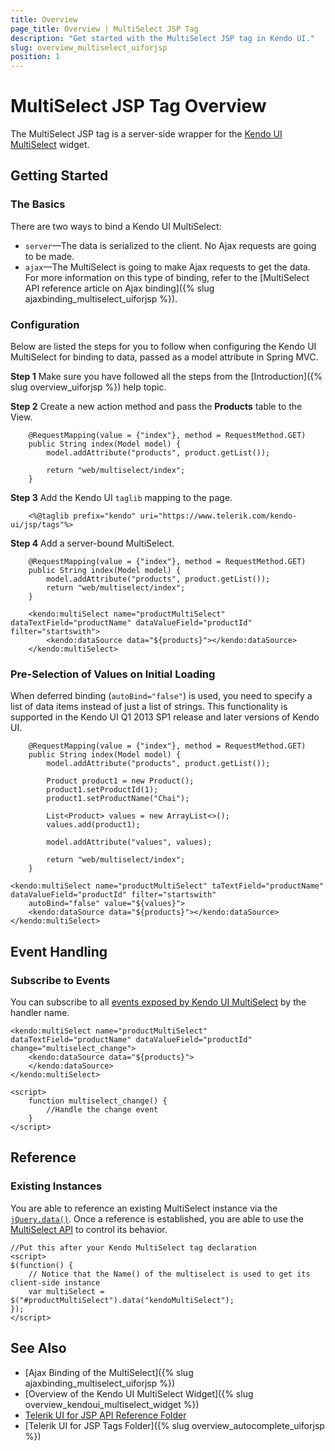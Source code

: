 ```yaml
---
title: Overview
page_title: Overview | MultiSelect JSP Tag
description: "Get started with the MultiSelect JSP tag in Kendo UI."
slug: overview_multiselect_uiforjsp
position: 1
---
```


# MultiSelect JSP Tag Overview

The MultiSelect JSP tag is a server-side wrapper for the [Kendo UI MultiSelect](/api/javascript/ui/multiselect) widget.

## Getting Started

### The Basics

There are two ways to bind a Kendo UI MultiSelect:

* `server`&mdash;The data is serialized to the client. No Ajax requests are going to be made.
* `ajax`&mdash;The MultiSelect is going to make Ajax requests to get the data. For more information on this type of binding, refer to the [MultiSelect API reference article on Ajax binding]({% slug ajaxbinding_multiselect_uiforjsp %}).

### Configuration

Below are listed the steps for you to follow when configuring the Kendo UI MultiSelect for binding to data, passed as a model attribute in Spring MVC.

**Step 1** Make sure you have followed all the steps from the [Introduction]({% slug overview_uiforjsp %}) help topic.

**Step 2** Create a new action method and pass the **Products** table to the View.



        @RequestMapping(value = {"index"}, method = RequestMethod.GET)
        public String index(Model model) {
            model.addAttribute("products", product.getList());

            return "web/multiselect/index";
        }

**Step 3** Add the Kendo UI `taglib` mapping to the page.



        <%@taglib prefix="kendo" uri="https://www.telerik.com/kendo-ui/jsp/tags"%>

**Step 4** Add a server-bound MultiSelect.



        @RequestMapping(value = {"index"}, method = RequestMethod.GET)
        public String index(Model model) {
            model.addAttribute("products", product.getList());
            return "web/multiselect/index";
        }

        <kendo:multiSelect name="productMultiSelect" dataTextField="productName" dataValueField="productId" filter="startswith">
            <kendo:dataSource data="${products}"></kendo:dataSource>
        </kendo:multiSelect>

### Pre-Selection of Values on Initial Loading

When deferred binding (`autoBind="false"`) is used, you need to specify a list of data items instead of just a list of strings. This functionality is supported in the Kendo UI Q1 2013 SP1 release and later versions of Kendo UI.



        @RequestMapping(value = {"index"}, method = RequestMethod.GET)
        public String index(Model model) {
            model.addAttribute("products", product.getList());

            Product product1 = new Product();
            product1.setProductId(1);
            product1.setProductName("Chai");

            List<Product> values = new ArrayList<>();
            values.add(product1);

            model.addAttribute("values", values);

            return "web/multiselect/index";
        }

    <kendo:multiSelect name="productMultiSelect" taTextField="productName" dataValueField="productId" filter="startswith"
        autoBind="false" value="${values}">
        <kendo:dataSource data="${products}"></kendo:dataSource>
    </kendo:multiSelect>

## Event Handling

### Subscribe to Events

You can subscribe to all [events exposed by Kendo UI MultiSelect](/api/javascript/ui/multiselect) by the handler name.



    <kendo:multiSelect name="productMultiSelect" dataTextField="productName" dataValueField="productId" change="multiselect_change">
        <kendo:dataSource data="${products}">
        </kendo:dataSource>
    </kendo:multiSelect>

    <script>
        function multiselect_change() {
            //Handle the change event
        }
    </script>

## Reference

### Existing Instances

You are able to reference an existing MultiSelect instance via the [`jQuery.data()`](https://api.jquery.com/jQuery.data/). Once a reference is established, you are able to use the [MultiSelect API](/api/javascript/ui/multiselect#methods) to control its behavior.



    //Put this after your Kendo MultiSelect tag declaration
    <script>
    $(function() {
        // Notice that the Name() of the multiselect is used to get its client-side instance
        var multiSelect = $("#productMultiSelect").data("kendoMultiSelect");
    });
    </script>

## See Also

* [Ajax Binding of the MultiSelect]({% slug ajaxbinding_multiselect_uiforjsp %})
* [Overview of the Kendo UI MultiSelect Widget]({% slug overview_kendoui_multiselect_widget %})
* [Telerik UI for JSP API Reference Folder](/api/jsp/autocomplete/animation)
* [Telerik UI for JSP Tags Folder]({% slug overview_autocomplete_uiforjsp %})
